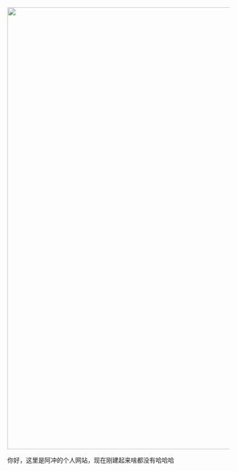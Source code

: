  <img src="[https://www.midorg.com/midlogo.png](https://imgloc.com/image/OD74Y)" width="1000px" height="1000px">
<p>你好，这里是阿冲的个人网站，现在刚建起来啥都没有哈哈哈</p>
